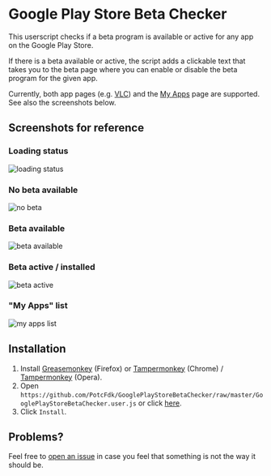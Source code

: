 # Google Play Store Beta Checker
This userscript checks if a beta program is available or active for any app on the Google Play Store.

If there is a beta available or active, the script adds a clickable text that takes you to the beta page where you can enable or disable the beta program for the given app.  

Currently, both app pages (e.g. [VLC](https://play.google.com/store/apps/details?id=org.videolan.vlc)) and the [My Apps](https://play.google.com/apps) page are supported. See also the screenshots below.  

## Screenshots for reference

### Loading status
![loading status](https://i.imgur.com/7IMsRPP.png)

### No beta available
![no beta](https://i.imgur.com/9R0FlqD.png)

### Beta available
![beta available](https://i.imgur.com/tOM5Svw.png)

### Beta active / installed
![beta active](https://i.imgur.com/CPDCw89.png)

### "My Apps" list
![my apps list](https://i.imgur.com/itb71vn.png)

## Installation
1. Install [Greasemonkey](https://addons.mozilla.org/en-us/firefox/addon/greasemonkey/) (Firefox) or [Tampermonkey](https://chrome.google.com/webstore/detail/tampermonkey/dhdgffkkebhmkfjojejmpbldmpobfkfo) (Chrome) / [Tampermonkey](https://addons.opera.com/en/extensions/details/tampermonkey-beta/) (Opera).
2. Open `https://github.com/PotcFdk/GooglePlayStoreBetaChecker/raw/master/GooglePlayStoreBetaChecker.user.js` or click [here](https://github.com/PotcFdk/GooglePlayStoreBetaChecker/raw/master/GooglePlayStoreBetaChecker.user.js).
3. Click `Install`.  

## Problems?
Feel free to [open an issue](https://github.com/PotcFdk/GooglePlayStoreBetaChecker/issues) in case you feel that something is not the way it should be.
